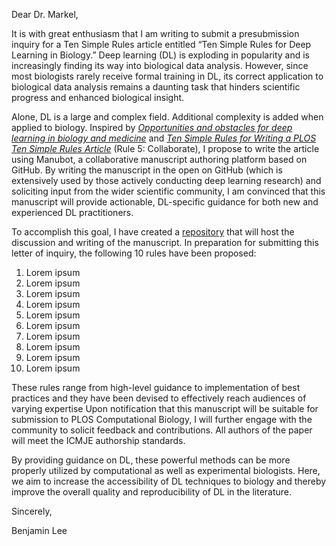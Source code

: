 Dear Dr. Markel,

It is with great enthusiasm that I am writing to submit a presubmission inquiry for a Ten Simple Rules article entitled “Ten Simple Rules for Deep Learning in Biology.” Deep learning (DL) is exploding in popularity and is increasingly finding its way into biological data analysis. However, since most biologists rarely receive formal training in DL, its correct application to biological data analysis remains a daunting task that hinders scientific progress and enhanced biological insight.


Alone, DL is a large and complex field. Additional complexity
is added when applied to biology. Inspired by [*Opportunities and obstacles for
deep learning in biology and medicine*](https://doi.org/10.1098/rsif.2017.0387)
and [*Ten Simple Rules for Writing a PLOS Ten Simple Rules
Article*](https://doi.org/10.1371/journal.pcbi.1003858) (Rule 5: Collaborate), I propose to write the article using Manubot, a collaborative manuscript authoring platform based on GitHub. By writing the manuscript in the open on GitHub (which is extensively used by those actively conducting deep learning research) and soliciting input from the wider scientific community, I am convinced that this manuscript will provide actionable, DL-specific guidance for both new and experienced DL practitioners.


To accomplish this goal, I have created a
[repository](github.com/Benjamin-Lee/deep-rules) that will host the discussion
and writing of the manuscript. In preparation for submitting this letter of
inquiry, the following 10 rules have been proposed:

<!-- just using 1. for each entry so that they can be more easily reordered -->

1. Lorem ipsum
1. Lorem ipsum
1. Lorem ipsum
1. Lorem ipsum
1. Lorem ipsum
1. Lorem ipsum
1. Lorem ipsum
1. Lorem ipsum
1. Lorem ipsum
1. Lorem ipsum

These rules range from high-level guidance to implementation of best practices and they have been devised to effectively reach audiences of varying expertise
Upon notification that this manuscript will be suitable for submission to PLOS Computational Biology, I will further engage with the community to solicit feedback and contributions. All authors of the paper will meet the ICMJE authorship standards.

By providing guidance on DL, these powerful methods can be more properly utilized by computational as well as experimental biologists. Here, we aim to increase the accessibility of DL techniques to biology and thereby improve the overall quality and reproducibility of DL in the literature.


Sincerely,

Benjamin Lee
